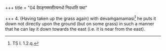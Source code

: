 +++
title = "04 देवङ्गममसीत्यनधो निदधाति यथा"

+++
4. (Having taken up the grass again) with devaṁgamamasi[^1] he puts it down not directly upon the ground (but on some grass) in such a manner that he can lay it down towards the east (i.e. it is near from the east).  

[^1]: TS I. 1.2.q.
